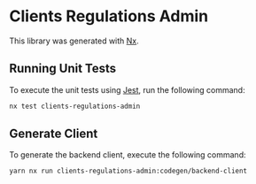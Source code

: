 # Clients Regulations Admin

This library was generated with [Nx](https://nx.dev).

## Running Unit Tests

To execute the unit tests using [Jest](https://jestjs.io), run the following command:

```bash
nx test clients-regulations-admin
```

## Generate Client

To generate the backend client, execute the following command:

```bash
yarn nx run clients-regulations-admin:codegen/backend-client
```
